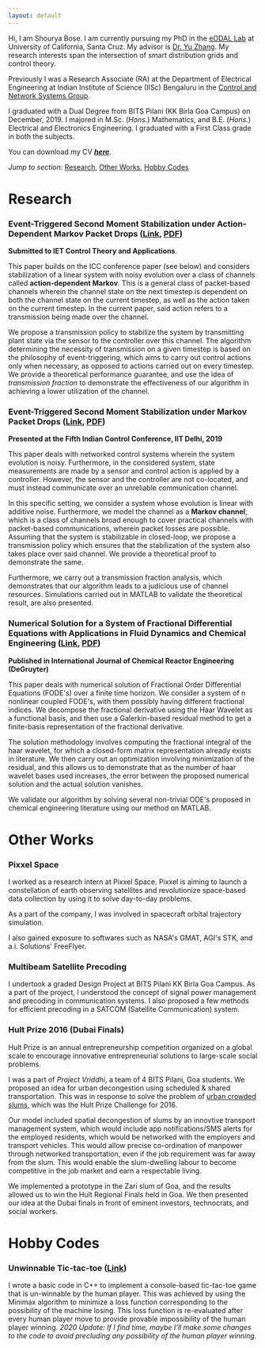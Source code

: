 ```yaml
---
layout: default
---
```


Hi, I am Shourya Bose. I am currently pursuing my PhD in the [eODAL Lab](https://people.ucsc.edu/~yzhan419/group.html) at University of California, Santa Cruz. My advisor is [Dr. Yu Zhang](https://people.ucsc.edu/~yzhan419). My research interests span the intersection of smart distribution grids and control theory.

Previously I was a Research Associate (RA) at the Department of Electrical Engineering
at Indian Institute of Science (IISc) Bengaluru in the [Control and Network Systems Group](http://www.ee.iisc.ac.in/people/faculty/pavant/group.html).

I graduated with a Dual Degree from BITS Pilani (KK Birla Goa Campus) on December, 2019. I majored in M.Sc. (_Hons._) Mathematics, and B.E. (_Hons._) Electrical and
Electronics Engineering. I graduated with a First Class grade in both the subjects.

You can download my CV [_**here**_](./shourya_bose_curr_vitae.pdf).

_Jump to section:_ [Research](#research), [Other Works](#other-works), [Hobby Codes](#hobby-codes)

# Research

### Event-Triggered Second Moment Stabilization under Action-Dependent Markov Packet Drops ([Link](https://arxiv.org/abs/1912.03728), [PDF](./bose_iet2020.pdf))

**Submitted to IET Control Theory and Applications**.

This paper builds on the ICC conference paper (see below) and considers stabilization of a linear system with noisy evolution over a class of channels called **action-dependent Markov**.
This is a general class of packet-based channels wherein the channel state on the next timestep is dependent on both the channel state on the current timestep, as well as the action taken on the current timestep. In the current paper, said action refers to a transmission being made over the channel.

We propose a transmission policy to stabilize the system by transmitting plant state via the sensor to the controller over this channel. The algorithm determining the necessity of transmission on a given timestep is based on the philosophy of event-triggering, which aims to carry out control actions only when necessary, as opposed to actions carried out on every timestep. We provide a theoretical performance guarantee, and use the idea of _transmission fraction_ to demonstrate the effectiveness of our algorithm in achieving a lower utilization of the channel.

### Event-Triggered Second Moment Stabilization under Markov Packet Drops ([Link](https://ieeexplore.ieee.org/document/8715576), [PDF](./bose_icc2019.pdf))

**Presented at the Fifth Indian Control Conference, IIT Delhi, 2019**

This paper deals with networked control systems wherein the system evolution is noisy.
Furthermore, in the considered system, state measurements are made by a sensor and control action is applied by a controller. However,
the sensor and the controller are not co-located, and must instead communicate over an unreliable communication channel.

In this specific setting, we consider a system whose evolution is linear with additive noise. Furthermore, we model the channel
as a **Markov channel**, which is a class of channels broad enough to cover practical channels with packet-based communications,
wherein packet losses are possible. Assuming that the system is stabilizable in closed-loop, we propose a transmission policy
which ensures that the stabilization of the system also takes place over said channel. We provide a theoretical proof to demonstrate
the same.

Furthermore, we carry out a transmission fraction analysis, which demonstrates that our algorithm leads to a judicious use of channel resources.
Simulations carried out in MATLAB to validate the theoretical result, are also presented.

### Numerical Solution for a System of Fractional Differential Equations with Applications in Fluid Dynamics and Chemical Engineering ([Link](https://www.degruyter.com/view/j/ijcre.2017.15.issue-5/ijcre-2017-0093/ijcre-2017-0093.xml), [PDF](./bose_ijcre2017.pdf))

**Published in International Journal of Chemical Reactor Engineering (DeGruyter)**

This paper deals with numerical solution of Fractional Order Differential Equations (FODE's) over a finite time horizon.
We consider a system of n nonlinear coupled FODE's, with them possibly having different fractional indices. We decompose the fractional
derivative using the Haar Wavelet as a functional basis, and then use a Galerkin-based residual method to get a finite-basis representation
of the fractional derivative.

The solution methodology involves computing the fractional integral of the haar wavelet, for which a closed-form matrix representation
already exists in literature. We then carry out an optimization involving minimization of the residual, and this allows
us to demonstrate that as the number of haar wavelet bases used increases, the error between the proposed numerical solution and the
actual solution vanishes.

We validate our algorithm by solving several non-trivial ODE's proposed in chemical engineering literature using
our method on MATLAB.

# Other Works

### Pixxel Space

I worked as a research intern at Pixxel Space. Pixxel is aiming to launch a constellation of earth observing satellites and revolutionize space-based data collection by using it to solve day-to-day problems.

As a part of the company, I was involved in spacecraft orbital trajectory simulation.

I also gained exposure to softwares such as NASA's GMAT, AGI's STK, and a.i. Solutions' FreeFlyer.

### Multibeam Satellite Precoding

I undertook a graded Design Project at BITS Pilani KK Birla Goa Campus. As a part of
the project, I understood the concept of signal power management and precoding in communication systems. I also proposed a few methods for efficient
precoding in a SATCOM (Satellite Communication) system.

### Hult Prize 2016 (Dubai Finals)

Hult Prize is an annual entrepreneurship competition organized on a global scale to encourage innovative entrepreneurial solutions to large-scale social problems.

I was a part of _Project Vriddhi_, a team of 4 BITS Pilani, Goa students. We proposed an idea for urban decongestion using scheduled & shared transportation.
This was in response to solve the problem of [urban crowded slums](http://www.hultprize.org/wp-content/uploads/2017/07/Hult-Prize-2016-Case-Study_FINAL.compressed.pdf),
which was the Hult Prize Challenge for 2016. 

Our model included spatial decongestion of slums by an innovtive transport management system, which would include app notifications/SMS alerts for the employed residents,
which would be networked with the employers and transport vehicles. This would allow precise co-ordination of manpower through networked transportation, even if the 
job requirement was far away from the slum. This would enable the slum-dwelling labour to become competitive in the job market and earn a respectable living.

We implemented a prototype in the Zari slum of Goa, and the results allowed us to win the Hult Regional Finals held in Goa. We then presented our idea at the Dubai finals
in front of eminent investors, technocrats, and social workers.

# Hobby Codes

### Unwinnable Tic-tac-toe ([Link](https://github.com/shourya01/minimax_implementation))

I wrote a basic code in C++ to implement a console-based tic-tac-toe game that is un-winnable by the human player.
This was achieved by using the Minimax algorithm to minimize a loss function corresponding to the possibility
of the machine losing. This loss function is re-evaluated after every human player move to provide provable impossibility
of the human player winning. _2020 Update: If I find time, maybe I'll make some changes to the code to avoid precluding any 
possibility of the human player winning._